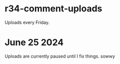 # r34-comment-uploads
Uploads every Friday.

# June 25 2024
Uploads are currently paused until I fix things. sowwy
